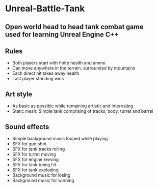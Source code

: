 # Unreal-Battle-Tank
## Open world head to head tank combat game used for learning Unreal Engine C++

## Rules
-	Both players start with finite health and ammo
-	Can move anywhere in the terrain, surrounded by mountains
-	Each direct hit takes away health
-	Last player standing wins

## Art style
-	As basic as possible while remaining artistic and interesting
-	Static mesh: Simple tank comprising of tracks, body, turret and barrel

## Sound effects
-	Simple background music looped while playing
-	SFX for gun shot
-	SFX for tank tracks rolling
-	SFX for turret moving
-	SFX for engine revving
-	SFX for tank being hit
-	SFX for tank exploding
-	Background music for losing
-	Background music for winning
